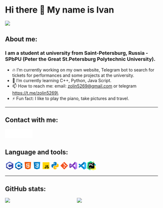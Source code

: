 # Hi there 👋 My name is Ivan
![](https://komarev.com/ghpvc/?username=IMZolin&color=green)
## About me:

### I am a student at university from Saint-Petersburg, Russia - SPbPU (Peter the Great St.Petersburg Polytechnic University).

- 🔥 I’m currently working on my own website, Telegram bot to search for tickets for performances and some projects at the university.
- 🌱 I’m currently learning С++, Python, Java Script.
- 📫 How to reach me: email: zolin5269@gmail.com or telegram https://t.me/zolin5269\
- ⚡ Fun fact: I like to play the piano, take pictures and travel.
___

## Contact with me:
[<img align ="left" width="30px" alt="IvanZolin Linkedin" src="images/linkedin.png"/>][linkedin]
[<img align ="left" width="30px" alt="IvanZolin Twitter" src="images/twitter.png"/>][twitter]
[<img align ="left" width="30px" alt="IvanZolin Instagram" src="images/instagram.png"/>][instagram]
<br/>
<br/>

## Language and tools:
[<img align ="left" width="30px" alt="C-programming" src="images/c-programming.png"/>][c-programming] 
[<img align ="left" width="30px" alt="C++" src="images/c++.png"/>][c++] 
[<img align ="left" width="30px" alt="HTML5" src="images/html-5.png"/>][html5]
[<img align ="left" width="30px" alt="CSS3" src="images/css3.png"/>][css3]
[<img align ="left" width="30px" alt="JavaScript" src="images/javascript.png"/>][javascript]
[<img align ="left" width="30px" alt="Python" src="images/python.png"/>][python]
[<img align ="left" width="30px" alt="Git" src="images/git.png"/>][git]
[<img align ="left" width="30px" alt="Visual Studio" src="images/visual-studio.png"/>][vs]
[<img align ="left" width="30px" alt="VS Code" src="images/visual-studio-code.png"/>][vs-code]
[<img align ="left" width="30px" alt="PyCharm" src="images/PyCharm.png"/>][py-charm]
<br/>
<br/>
____

## GitHub stats:
<img align="left" width="47%" src="https://github-readme-stats.vercel.app/api?username=IMZolin&show_icons=true&theme=github_dark">
<img align="left" width="47%" src="https://github-readme-stats.vercel.app/api/top-langs/?username=IMZolin&exclude_repo=Theatrical-Telegram-bot,anuraghazra.github.io&layout=compact&theme=github_dark">



[linkedin]:https://www.linkedin.com/in/ivan-zolin-4474b0233/
[twitter]:https://twitter.com/zolin5269
[instagram]:https://www.instagram.com/zolin5269/
[c-programming]:https://www.cprogramming.com/
[c++]:https://www.w3schools.com/cpp/default.[html5]asp
[html5]:https://www.w3schools.com/html/
[css3]:https://www.w3schools.com/css/
[javascript]:https://www.w3schools.com/js/
[python]:https://www.python.org/
[git]:https://git-scm.com/
[vs]:https://visualstudio.microsoft.com/
[vs-code]:https://code.visualstudio.com/
[py-charm]:https://www.jetbrains.com/ru-ru/pycharm/
<!--
**IMZolin/IMZolin** is a ✨ _special_ ✨ repository because its `README.md` (this file) appears on your GitHub profile.

Here are some ideas to get you started:
 

- 👯 I’m looking to collaborate on ...
- 🤔 I’m looking for help with ...
- 💬 Ask me about ...

- 😄 Pronouns: ...
- 
-->
